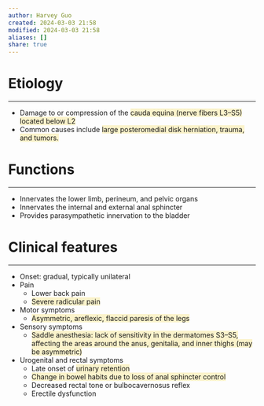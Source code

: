 ```yaml
---
author: Harvey Guo
created: 2024-03-03 21:58
modified: 2024-03-03 21:58
aliases: []
share: true
---
```

# Etiology
---
- Damage to or compression of the <span style="background:rgba(240, 200, 0, 0.2)">cauda equina (nerve fibers L3–S5) located below L2 </span>
- Common causes include <span style="background:rgba(240, 200, 0, 0.2)">large posteromedial disk herniation, trauma, and tumors.</span>
# Functions
---
- Innervates the lower limb, perineum, and pelvic organs
- Innervates the internal and external anal sphincter
- Provides parasympathetic innervation to the bladder
# Clinical features
---
- Onset: gradual, typically unilateral
- Pain
	- Lower back pain
	- <span style="background:rgba(240, 200, 0, 0.2)">Severe radicular pain</span>
- Motor symptoms
	- <span style="background:rgba(240, 200, 0, 0.2)">Asymmetric, areflexic, flaccid paresis of the legs</span>
- Sensory symptoms
	- <span style="background:rgba(240, 200, 0, 0.2)">Saddle anesthesia: lack of sensitivity in the dermatomes S3–S5, affecting the areas around the anus, genitalia, and inner thighs (may be asymmetric) </span>
- Urogenital and rectal symptoms
	- Late onset of <span style="background:rgba(240, 200, 0, 0.2)">urinary retention</span>
	- <span style="background:rgba(240, 200, 0, 0.2)">Change in bowel habits due to loss of anal sphincter control</span>
	- Decreased rectal tone or bulbocavernosus reflex
	- Erectile dysfunction

